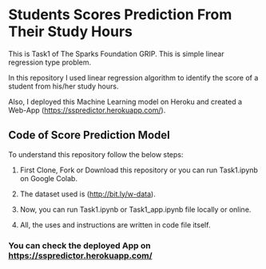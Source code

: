 # Students Scores Prediction From Their Study Hours

This is Task1 of The Sparks Foundation GRIP. This is simple linear regression type problem.

In this repository I used linear regression algorithm to identify the score of a student from his/her study hours. 

Also, I deployed this Machine Learning model on Heroku and created a Web-App (https://sspredictor.herokuapp.com/).

## Code of Score Prediction Model

To understand this repository follow the below steps:

1) First Clone, Fork or Download this repository or you can run Task1.ipynb on Google Colab. 

2) The dataset used is (http://bit.ly/w-data).

3) Now, you can run Task1.ipynb or Task1_app.ipynb file locally or online.

4) All, the uses and instructions are written in code file itself.

### You can check the deployed App on https://sspredictor.herokuapp.com/




